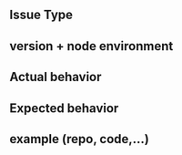 ## Issue Type
<!-- Remove the right comment -->
<!-- ### Feature request -->
<!-- ### Bug -->
<!-- ### Suggestion -->

## version + node environment


## Actual behavior


## Expected behavior


## example (repo, code,...)
